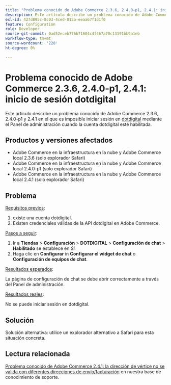 ```yaml
---
title: "Problema conocido de Adobe Commerce 2.3.6, 2.4.0-p1, 2.4.1: inicio de sesión dotdigital"
description: Este artículo describe un problema conocido de Adobe Commerce 2.3.6, 2.4.0-p1 y 2.4.1 en el que es imposible iniciar sesión en [dotdigital](https://dotdigital.com/) mediante el Panel de administración cuando la cuenta dotdigital está habilitada.
exl-id: 427d895c-8c03-4ced-813a-eeaa67f1d1f0
feature: Configuration
role: Developer
source-git-commit: 0ad52eceb776b71604c4f467a70c13191bb9a1eb
workflow-type: tm+mt
source-wordcount: '228'
ht-degree: 0%

---
```


# Problema conocido de Adobe Commerce 2.3.6, 2.4.0-p1, 2.4.1: inicio de sesión dotdigital

Este artículo describe un problema conocido de Adobe Commerce 2.3.6, 2.4.0-p1 y 2.4.1 en el que es imposible iniciar sesión en [dotdigital](https://dotdigital.com/) mediante el Panel de administración cuando la cuenta dotdigital esté habilitada.

## Productos y versiones afectados

* Adobe Commerce en la infraestructura en la nube y Adobe Commerce local 2.3.6 (solo explorador Safari)
* Adobe Commerce en la infraestructura en la nube y Adobe Commerce local 2.4.0-p1 (solo explorador Safari)
* Adobe Commerce en la infraestructura en la nube y Adobe Commerce local 2.4.1 (solo explorador Safari)

## Problema

<u>Requisitos previos</u>:

1. existe una cuenta dotdigital.
1. Existen credenciales válidas de la API dotdigital en Adobe Commerce.

<u>Pasos a seguir</u>:

1. Ir a **Tiendas** > **Configuración** > **DOTDIGITAL** > **Configuración de chat** > **Habilitado** se establece en *Sí.*
1. Haga clic en **Configurar** in **Configurar el widget de chat** o **Configuración de equipos de chat**.

<u>Resultados esperados</u>:

La página de configuración de chat se debe abrir correctamente a través del Panel de administración.

<u>Resultados reales</u>:

No se puede iniciar sesión en dotdigital.

## Solución

Solución alternativa: utilice un explorador alternativo a Safari para esta situación concreta.

## Lectura relacionada

[Problema conocido de Adobe Commerce 2.4.1: la dirección de vértice no se valida con diferentes direcciones de envío/facturación](/help/troubleshooting/miscellaneous/magento-2-4-1-vertex-address-validation-message-post-address-update.md) en nuestra base de conocimiento de soporte.
